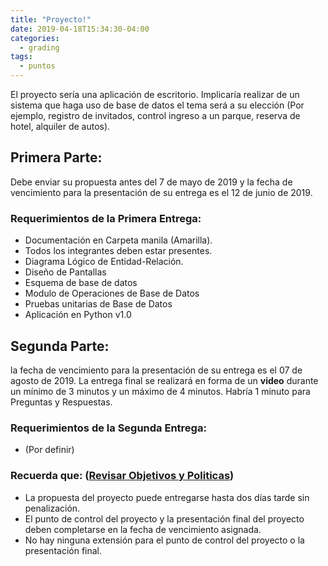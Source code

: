```yaml
---
title: "Proyecto!"
date: 2019-04-18T15:34:30-04:00
categories:
  - grading
tags:
  - puntos
---
```


El proyecto sería una aplicación de escritorio. Implicaría realizar de un sistema que haga uso de base de datos el tema será a su elección (Por ejemplo, registro de invitados, control ingreso a un parque, reserva de hotel, alquiler de autos).


## Primera Parte:

Debe enviar su propuesta antes del 7 de mayo de 2019 y la fecha de vencimiento para la presentación de su entrega es el 12 de junio de 2019. 

### Requerimientos de la Primera Entrega:

 - Documentación en Carpeta manila (Amarilla).
 - Todos los integrantes deben estar presentes.
 - Diagrama Lógico de Entidad-Relación.
 - Diseño de Pantallas
 - Esquema de base de datos
 - Modulo de Operaciones de Base de Datos
 - Pruebas unitarias de Base de Datos 
 - Aplicación en Python v1.0

## Segunda Parte:

la fecha de vencimiento para la presentación de su entrega es el 07 de agosto de 2019. La entrega final se realizará en forma de un **video** durante un mínimo de 3 minutos y un máximo de 4 minutos. Habría 1 minuto para Preguntas y Respuestas.

### Requerimientos de la Segunda Entrega:

- (Por definir)

### Recuerda que: ([Revisar Objetivos y Politicas](../objetivos/))

 - La propuesta del proyecto puede entregarse hasta dos días tarde sin penalización.
 - El punto de control del proyecto y la presentación final del proyecto deben completarse en la fecha de vencimiento asignada. 
 - No hay ninguna extensión para el punto de control del proyecto o la presentación final.

